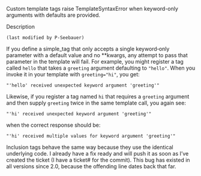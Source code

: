 Custom template tags raise TemplateSyntaxError when keyword-only arguments with defaults are provided.

Description

    (last modified by P-Seebauer)

If you define a simple_tag that only accepts a single keyword‐only parameter with a default value and no **kwargs, any attempt to pass that parameter in the template will fail. For example, you might register a tag called `hello` that takes a `greeting` argument defaulting to `"hello"`. When you invoke it in your template with `greeting="hi"`, you get:

    "'hello' received unexpected keyword argument 'greeting'"

Likewise, if you register a tag named `hi` that requires a `greeting` argument and then supply `greeting` twice in the same template call, you again see:

    "'hi' received unexpected keyword argument 'greeting'"

when the correct response should be:

    "'hi' received multiple values for keyword argument 'greeting'"

Inclusion tags behave the same way because they use the identical underlying code. I already have a fix ready and will push it as soon as I’ve created the ticket (I have a ticket# for the commit). This bug has existed in all versions since 2.0, because the offending line dates back that far.
